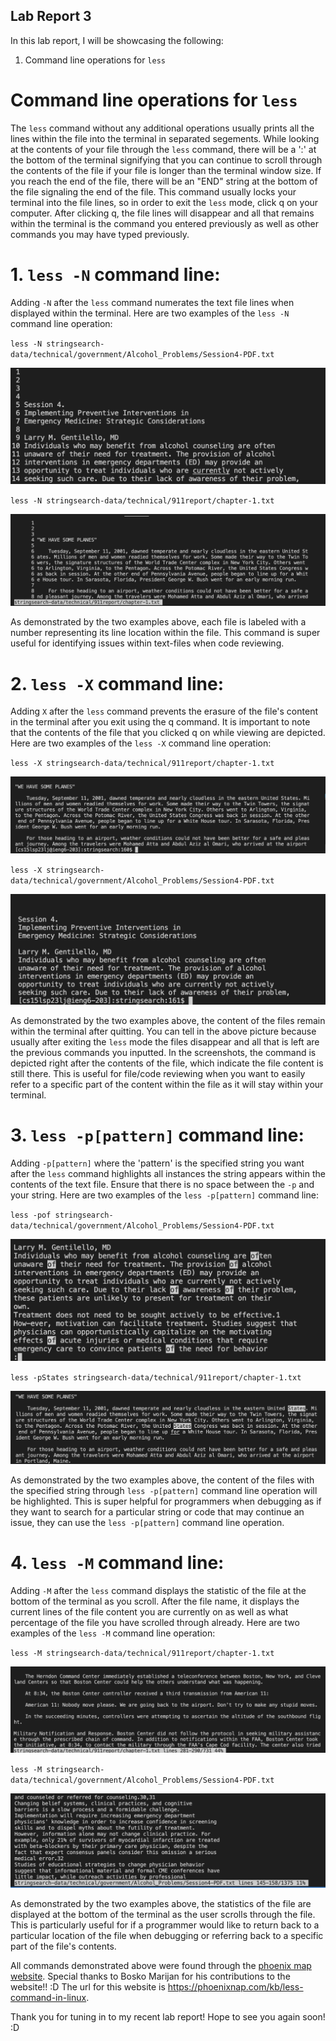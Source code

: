 ## Lab Report 3

In this lab report, I will be showcasing the following:

1. Command line operations for `less` 

# Command line operations for `less` 

The `less` command without any additional operations usually prints all the lines within the file into the terminal in separated segements. While looking
at the contents of your file through the `less` command, there will be a ':' at the bottom of the terminal signifying that you can continue to scroll
through the contents of the file if your file is longer than the terminal window size. If you reach the end of the file, there will be an "END" string at 
the bottom of the file signaling the end of the file. This command usually locks your terminal into the file lines, so in order to exit the `less` mode, 
click q on your computer. After clicking q, the file lines will disappear and all that remains within the terminal is the command you entered previously 
as well as other commands you may have typed previously.

# 1. `less -N` command line:

Adding `-N` after the `less` command numerates the text file lines when displayed within the terminal. 
Here are two examples of the `less -N` command line operation: 

`less -N stringsearch-data/technical/government/Alcohol_Problems/Session4-PDF.txt`

![Image](lessnalc.png) 

`less -N stringsearch-data/technical/911report/chapter-1.txt`

![Image](lessn911.png)

As demonstrated by the two examples above, each file is labeled with a number representing its line location within the file. This command is super useful
for identifying issues within text-files when code reviewing. 

# 2. `less -X` command line: 

Adding `X` after the `less` command prevents the erasure of the file's content in the terminal after you exit using the q command. It is important to note 
that the contents of the file that you clicked q on while viewing are depicted. Here are two examples of the `less -X` command line operation: 

`less -X stringsearch-data/technical/911report/chapter-1.txt`

![Image](lessX911.png) 

`less -X stringsearch-data/technical/government/Alcohol_Problems/Session4-PDF.txt`

![Image](lessXalc.png)

As demonstrated by the two examples above, the content of the files remain within the terminal after quitting. You can tell in the above picture because 
usually after exiting the `less` mode the files disappear and all that is left are the previous commands you inputted. In the screenshots, the command is 
depicted right after the contents of the file, which indicate the file content is still there. This is useful for file/code reviewing when you want to 
easily refer to a specific part of the content within the file as it will stay within your terminal. 

# 3. `less -p[pattern]` command line: 

Adding `-p[pattern]` where the 'pattern' is the specified string you want after the `less` command highlights all instances the string appears within the
contents of the text file. Ensure that there is no space between the `-p` and your string. Here are two examples of the `less -p[pattern]` command line: 

`less -pof stringsearch-data/technical/government/Alcohol_Problems/Session4-PDF.txt`

![Image](lessMalc.png)

`less -pStates stringsearch-data/technical/911report/chapter-1.txt`

![Image](lessM911.png)

As demonstrated by the two examples above, the content of the files with the specified string through `less -p[pattern]` command line operation will be 
highlighted. This is super helpful for programmers when debugging as if they want to search for a particular string or code that may continue an issue, 
they can use the `less -p[pattern]` command line operation. 

# 4. `less -M` command line:  

Adding `-M` after the `less` command displays the statistic of the file at the bottom of the terminal as you scroll. After the file name, it displays 
the current lines of the file content you are currently on as well as what percentage of the file you have scrolled through already. Here are two examples
of the `less -M` command line operation: 

`less -M stringsearch-data/technical/911report/chapter-1.txt `

![Image](lessMM911.png)

`less -M stringsearch-data/technical/government/Alcohol_Problems/Session4-PDF.txt` 

![Image](lessMMalc.png)

As demonstrated by the two examples above, the statistics of the file are displayed at the bottom of the terminal as the user scrolls through the file.
This is particularly useful for if a programmer would like to return back to a particular location of the file when debugging or referring back to a 
specific part of the file's contents.

All commands demonstrated above were found through the [phoenix map website](https://phoenixnap.com/kb/less-command-in-linux). Special thanks to 
Bosko Marijan for his contributions to the website!! :D The url for this website is https://phoenixnap.com/kb/less-command-in-linux. 

Thank you for tuning in to my recent lab report! Hope to see you again soon! :D


